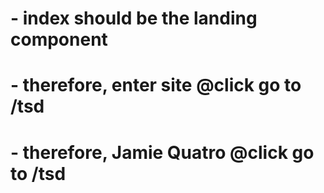# - index should be the landing component

# - therefore, enter site @click go to /tsd

# - therefore, Jamie Quatro @click go to /tsd